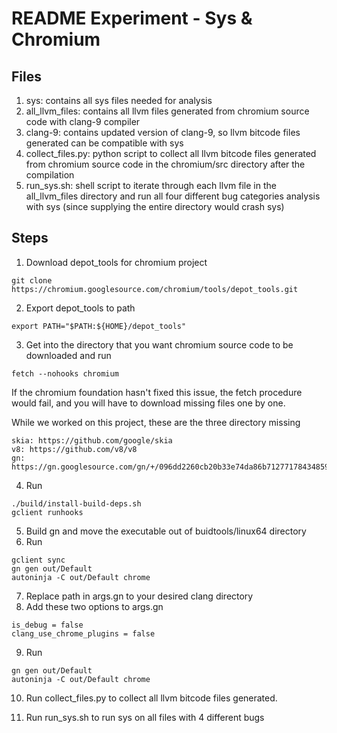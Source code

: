 # README Experiment - Sys & Chromium
## Files
1. sys: contains all sys files needed for analysis
2. all_llvm_files: contains all llvm files generated from chromium source code with clang-9 compiler
3. clang-9: contains updated version of clang-9, so llvm bitcode files generated can be compatible with sys
4. collect_files.py: python script to collect all llvm bitcode files generated from chromium source code in the chromium/src directory after the compilation
5. run_sys.sh: shell script to iterate through each llvm file in the all_llvm_files directory and run all four different bug categories analysis with sys (since supplying the entire directory would crash sys)

## Steps
1. Download depot_tools for chromium project 
```
git clone https://chromium.googlesource.com/chromium/tools/depot_tools.git
```
2. Export depot_tools to path
```
export PATH="$PATH:${HOME}/depot_tools"
```
3. Get into the directory that you want chromium source code to be downloaded and run
```
fetch --nohooks chromium
```
If the chromium foundation hasn't fixed this issue, the fetch procedure would fail, and you will have to download missing files one by one.

While we worked on this project, these are the three directory missing
```
skia: https://github.com/google/skia
v8: https://github.com/v8/v8
gn: https://gn.googlesource.com/gn/+/096dd2260cb20b33e74da86b712771784348599a
```
4. Run
```
./build/install-build-deps.sh
gclient runhooks
```
5. Build gn and move the executable out of buidtools/linux64 directory
6. Run
```
gclient sync
gn gen out/Default
autoninja -C out/Default chrome
```
7. Replace path in args.gn to your desired clang directory
8. Add these two options to args.gn
```
is_debug = false
clang_use_chrome_plugins = false
```
9. Run
```
gn gen out/Default
autoninja -C out/Default chrome
```
10. Run collect_files.py to collect all llvm bitcode files generated.

11. Run run_sys.sh to run sys on all files with 4 different bugs
